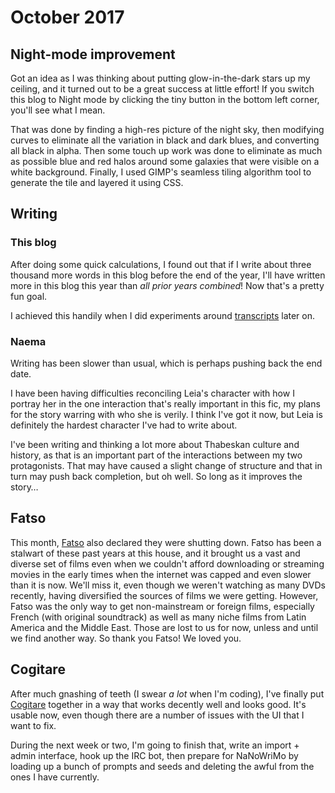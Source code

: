 # October 2017

## Night-mode improvement

Got an idea as I was thinking about putting glow-in-the-dark stars up my
ceiling, and it turned out to be a great success at little effort! If you switch
this blog to Night mode by clicking the tiny button in the bottom left corner,
you'll see what I mean.

That was done by finding a high-res picture of the night sky, then modifying
curves to eliminate all the variation in black and dark blues, and converting
all black in alpha. Then some touch up work was done to eliminate as much as
possible blue and red halos around some galaxies that were visible on a white
background. Finally, I used GIMP's seamless tiling algorithm tool to generate
the tile and layered it using CSS.

## Writing

### This blog

After doing some quick calculations, I found out that if I write about three
thousand more words in this blog before the end of the year, I'll have written
more in this blog this year than _all prior years combined_! Now that's a pretty
fun goal.

I achieved this handily when I did experiments around [transcripts] later on.

[transcripts]: /tag/transcript

### Naema

Writing has been slower than usual, which is perhaps pushing back the end date.

I have been having difficulties reconciling Leia's character with how I portray
her in the one interaction that's really important in this fic, my plans for the
story warring with who she is verily. I think I've got it now, but Leia is
definitely the hardest character I've had to write about.

I've been writing and thinking a lot more about Thabeskan culture and history,
as that is an important part of the interactions between my two protagonists.
That may have caused a slight change of structure and that in turn may push back
completion, but oh well. So long as it improves the story…

## Fatso

This month, [Fatso] also declared they were shutting down. Fatso has been a
stalwart of these past years at this house, and it brought us a vast and diverse
set of films even when we couldn't afford downloading or streaming movies in the
early times when the internet was capped and even slower than it is now. We'll
miss it, even though we weren't watching as many DVDs recently, having
diversified the sources of films we were getting. However, Fatso was the only
way to get non-mainstream or foreign films, especially French (with original
soundtrack) as well as many niche films from Latin America and the Middle East.
Those are lost to us for now, unless and until we find another way. So thank you
Fatso! We loved you.

[Fatso]: http://www.fatso.co.nz/

## Cogitare

After much gnashing of teeth (I swear _a lot_ when I'm coding), I've finally put
[Cogitare] together in a way that works decently well and looks good. It's
usable now, even though there are a number of issues with the UI that I want to
fix.

During the next week or two, I'm going to finish that, write an import + admin
interface, hook up the IRC bot, then prepare for NaNoWriMo by loading up a bunch
of prompts and seeds and deleting the awful from the ones I have currently.

[Cogitare]: https://cogitare.nz

